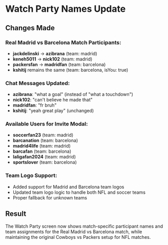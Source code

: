# Watch Party Names Update

## Changes Made

### Real Madrid vs Barcelona Match Participants:
- **jackdelinski** → **azibrana** (team: madrid)
- **keneh5011** → **nick102** (team: madrid) 
- **packersfan** → **madridfan** (team: barcelona)
- **kshitij** remains the same (team: barcelona, isYou: true)

### Chat Messages Updated:
- **azibrana**: "what a goal" (instead of "what a touchdown")
- **nick102**: "can't believe he made that" 
- **madridfan**: "fr bruh"
- **kshitij**: "yeah great play" (unchanged)

### Available Users for Invite Modal:
- **soccerfan23** (team: madrid)
- **barcanation** (team: barcelona)
- **madrid4life** (team: madrid)
- **barcafan** (team: barcelona)
- **laligafan2024** (team: madrid)
- **sportslover** (team: barcelona)

### Team Logo Support:
- Added support for Madrid and Barcelona team logos
- Updated team logo logic to handle both NFL and soccer teams
- Proper fallback for unknown teams

## Result
The Watch Party screen now shows match-specific participant names and team assignments for the Real Madrid vs Barcelona match, while maintaining the original Cowboys vs Packers setup for NFL matches.
